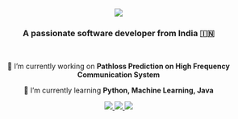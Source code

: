 <h1 align="center">
    <img src="https://readme-typing-svg.herokuapp.com/?font=Righteous&size=35&center=true&vCenter=true&width=500&height=70&duration=4000&lines=Hi+There!+👋;+I'm+Sourav+Mukherjee!;" />
</h1>

<h3 align="center">A passionate software developer from India 🇮🇳</h3>

<br/>

<div align="center">
 
 🔭 I’m currently working on **Pathloss Prediction on High Frequency Communication System**
 
 🌱 I’m currently learning **Python, Machine Learning, Java**

</div>
 
<div align="center"> 
  <a href="mailto:souravmukherjee1111999@gmail.com">
    <img src="https://img.shields.io/badge/Gmail-333333?style=for-the-badge&logo=gmail&logoColor=red" />
  </a>
  <a href="https://www.linkedin.com/in/sourav-mukherjee-892177205" target="_blank">
    <img src="https://img.shields.io/badge/LinkedIn-0077B5?style=for-the-badge&logo=linkedin&logoColor=white" target="_blank" />
  </a>
 <a href="https://x.com/Srvmukherjee28" target="_blank">
    <img src="https://img.shields.io/badge/LinkedIn-0077B5?style=for-the-badge&logo=twitter&logoColor=white" target="_blank" />
  </a>


    
</div>
